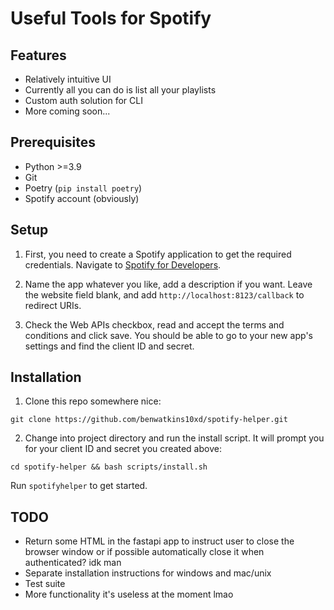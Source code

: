 # Useful Tools for Spotify

## Features

- Relatively intuitive UI
- Currently all you can do is list all your playlists
- Custom auth solution for CLI
- More coming soon...

## Prerequisites

- Python >=3.9
- Git
- Poetry (`pip install poetry`)
- Spotify account (obviously)

## Setup

1. First, you need to create a Spotify application to get the required credentials. Navigate to [Spotify for Developers](https://developer.spotify.com/dashboard/create).

2. Name the app whatever you like, add a description if you want. Leave the website field blank, and add `http://localhost:8123/callback` to redirect URIs.

3. Check the Web APIs checkbox, read and accept the terms and conditions and click save. You should be able to go to your new app's settings and find the client ID and secret.

## Installation

1. Clone this repo somewhere nice:

```shell
git clone https://github.com/benwatkins10xd/spotify-helper.git
```

2. Change into project directory and run the install script. It will prompt you for your client ID and secret you created above:

```shell
cd spotify-helper && bash scripts/install.sh
```

Run `spotifyhelper` to get started.

## TODO

- Return some HTML in the fastapi app to instruct user to close the browser window or if possible automatically close it when authenticated? idk man
- Separate installation instructions for windows and mac/unix
- Test suite
- More functionality it's useless at the moment lmao
